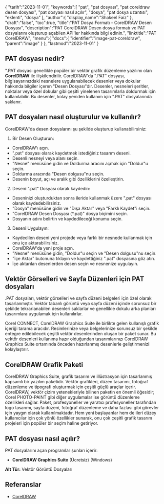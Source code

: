 {
"tarih":"2023-11-01",
   "keywords":[
"pat",
"pat dosyası",
"pat coreldraw desen dosyası",
"pat dosyası nasıl açılır",
"dosya",
"pat dosya uzantısı",
"eklenti",
"dosya"
],
   "author":{
"display_name":"Shakeel Faiz"
},
"draft":"false",
"toc":true,
"title":"PAT Dosya Formatı - CorelDRAW Desen Dosyası",
   "description":"PAT CorelDRAW Desen dosya formatı ve PAT dosyalarını oluşturup açabilen API'ler hakkında bilgi edinin.",
"linktitle":"PAT CorelDRAW",
   "menu":{
      "docs":{
         "identifier":"image-pat-coreldraw",
         "parent":"image"
}
},
"lastmod":"2023-11-01"
}

## PAT dosyası nedir?

".PAT dosyası genellikle popüler bir vektör grafik düzenleme yazılımı olan **CorelDRAW** ile ilişkilendirilir. CorelDRAW'da ".PAT" dosyası, bilgisayarınızdaki nesnelere uygulanabilecek desenler veya dokular hakkında bilgiler içeren "Desen Dosyası"dır. Desenler, nesneleri şeritler, noktalar veya özel dokular gibi çeşitli yinelenen tasarımlarla doldurmak için kullanılabilir. Bu desenler, kolay yeniden kullanım için ".PAT" dosyalarında saklanır.

## PAT dosyaları nasıl oluşturulur ve kullanılır?

CorelDRAW'da desen dosyalarını şu şekilde oluşturup kullanabilirsiniz:

1. Bir Desen Oluşturun:
    



- CorelDRAW'ı açın.
- ".pat" dosyası olarak kaydetmek istediğiniz tasarım deseni.
- Desenli nesneyi veya alanı seçin.
- "Nesne" menüsüne gidin ve Doldurma aracını açmak için "Doldur"u seçin.
- Doldurma aracında "Desen dolgusu"nu seçin.
- Desenin boyut, açı ve aralık gibi özelliklerini özelleştirin.
2. Deseni ".pat" Dosyası olarak kaydedin:
    



- Deseninizi oluşturduktan sonra ileride kullanmak üzere ".pat" dosyası olarak kaydedebilirsiniz.
- "Dosya" menüsüne gidin ve "Dışa Aktar" veya "Farklı Kaydet"i seçin.
- "CorelDRAW Desen Dosyası (*.pat)" dosya biçimini seçin.
- Dosyanın adını belirtin ve kaydedileceği konumu seçin.
3. Deseni Uygulayın:
    



- Kaydedilen deseni yeni projede veya farklı bir nesnede kullanmak için onu içe aktarabilirsiniz.
- CorelDRAW'da yeni proje açın.
- "Nesne" menüsüne gidin, "Doldur"u seçin ve "Desen dolgusu"nu seçin.
- "İçe Aktar" butonuna tıklayın ve kaydettiğiniz ".pat" dosyasına göz atın.
- İçe aktarılan desenlerden desen seçin ve nesnenize uygulayın.

## Vektör Görselleri ve Sayfa Düzenleri için PAT dosyaları

.PAT dosyaları, vektör görselleri ve sayfa düzeni belgeleri için özel olarak tasarlanmıştır. Vektör tabanlı görüntü veya sayfa düzeni içinde sorunsuz bir şekilde tekrarlanabilen desenleri saklarlar ve genellikle dokulu arka planları tasarımlara uygulamak için kullanılırlar.

Corel CONNECT, CorelDRAW Graphics Suite ile birlikte gelen kullanışlı grafik içeriği tarama aracıdır. Resimlerinize veya belgelerinize sorunsuz bir şekilde entegre edilebilecek çeşitli vektör desenlerinden oluşan bir paket sunar. Bu vektör desenleri kullanıma hazır olduğundan tasarımlarınızı CorelDRAW Graphics Suite ortamında önceden hazırlanmış desenlerle geliştirmenizi kolaylaştırır.

## CorelDRAW Grafik Paketi

CorelDRAW Graphics Suite, grafik tasarım ve illüstrasyon için tasarlanmış kapsamlı bir yazılım paketidir. Vektör grafikleri, düzen tasarımı, fotoğraf düzenleme ve tipografi oluşturmak için çeşitli güçlü araçlar içerir. CorelDRAW, vektör çizim yetenekleriyle bilinen paketin en önemli öğesidir; Corel PHOTO-PAINT gibi diğer uygulamalar ise görüntü düzenleme özellikleri sağlar. Paket, profesyoneller ve yaratıcı profesyoneller tarafından logo tasarımı, sayfa düzeni, fotoğraf düzenleme ve daha fazlası gibi görevler için yaygın olarak kullanılmaktadır. Hem yeni başlayanlar hem de ileri düzey kullanıcılar için çok yönlü özellikler sunarak, onu çok çeşitli grafik tasarım projeleri için popüler bir seçim haline getiriyor.

## PAT dosyası nasıl açılır?

PAT dosyalarını açan programlar şunları içerir:

- **CorelDRAW Graphics Suite** (Ücretsiz) (Windows)

**Alt Tür:** Vektör Görüntü Dosyaları

## Referanslar
* [CorelDRAW](https://en.wikipedia.org/wiki/CorelDRAW)
